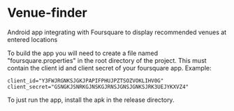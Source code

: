 # Venue-finder
Android app integrating with Foursquare to display recommended venues at entered locations

To build the app you will need to create a file named "foursquare.properties" in the root directory of the project.
This must contain the client id and client secret of your foursquare app.
Example:

```
client_id="Y3FWJRGNKSJGKJPAPIFPHUJPZTSOZVOKLIHV0G"
client_secret="GSNGKJSNRKGJNSKGJRNSJGNSJGNKSJRK3UEJYKXVZ4"
```

To just run the app, install the apk in the release directory.

